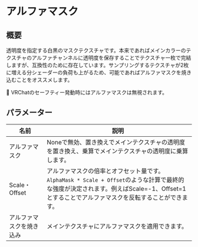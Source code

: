 # アルファマスク

## 概要
透明度を指定する白黒のマスクテクスチャです。本来であればメインカラーのテクスチャのアルファチャンネルに透明度を保存することでテクスチャ一枚で完結しますが、互換性のために存在しています。サンプリングするテクスチャが2枚に増える分シェーダーの負荷も上がるため、可能であればアルファマスクを焼き込むことをオススメします。

<div class="window_info">&#x1f530; VRChatのセーフティー発動時にはアルファマスクは無視されます。</div>

## パラメーター

|名前|説明|
|-|-|
|アルファマスク|Noneで無効、置き換えでメインテクスチャの透明度を置き換え、乗算でメインテクスチャの透明度に乗算します。|
|Scale・Offset|アルファマスクの倍率とオフセット量です。`AlphaMask * Scale + Offset`のような計算で最終的な強度が決定されます。例えばScale=-1、Offset=1とすることでアルファマスクを反転することができます。|
|アルファマスクを焼き込み|メインテクスチャにアルファマスクを適用できます。|